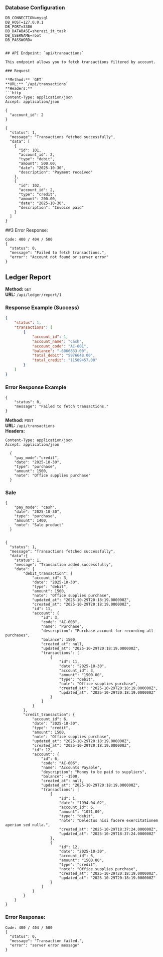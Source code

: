 ### Database Configuration

```env
DB_CONNECTION=mysql
DB_HOST=127.0.0.1
DB_PORT=3306
DB_DATABASE=sherazi_it_task
DB_USERNAME=root
DB_PASSWORD=


## API Endpoint: `api/transactions`

This endpoint allows you to fetch transactions filtered by account.

### Request

**Method:** `GET`  
**URL:** `/api/transactions`  
**Headers:**
```http
Content-Type: application/json
Accept: application/json

{
  "account_id": 2
}

{
  "status": 1,
  "message": "Transactions fetched successfully",
  "data": [
    {
      "id": 101,
      "account_id": 2,
      "type": "debit",
      "amount": 500.00,
      "date": "2025-10-30",
      "description": "Payment received"
    },
    {
      "id": 102,
      "account_id": 2,
      "type": "credit",
      "amount": 200.00,
      "date": "2025-10-30",
      "description": "Invoice paid"
    }
  ]
}
```
##3 Error Response:
```
Code: 400 / 404 / 500
{
  "status": 0,
  "message": "Failed to fetch transactions.",
  "error": "Account not found or server error"
}
```
## Ledger Report
**Method:** `GET`  
**URL:** `/api/ledger/report/1`  

### **Response Example (Success)**
```json
{
    "status": 1,
    "transactions": [
        {
            "account_id": 1,
            "account_name": "Cash",
            "account_code": "AC-001",
            "balance": "-6066833.00",
            "total_debit": "5976648.00",
            "total_credit": "11509457.00"
        }
    ]
}
```
### Error Response Example
```
{
    "status": 0,
    "message": "Failed to fetch transactions."
}
```
**Method:** `POST`  
**URL:** `/api/transactions`  
**Headers:**
```http
Content-Type: application/json
Accept: application/json

  {
    "pay_mode":"credit",
    "date": "2025-10-30",
    "type": "purchase",
    "amount": 1500,
    "note": "Office supplies purchase"
  }
```
### Sale
```
{
    "pay_mode": "cash",
    "date": "2025-10-30",
    "type": "purchase",
    "amount": 1400,
    "note": "Sale product"
  }


{
  "status": 1,
  "message": "Transactions fetched successfully",
  "data":{
    "status": 1,
    "message": "Transaction added successfully",
    "data": {
        "debit_transaction": {
            "account_id": 3,
            "date": "2025-10-30",
            "type": "debit",
            "amount": 1500,
            "note": "Office supplies purchase",
            "updated_at": "2025-10-29T20:18:19.000000Z",
            "created_at": "2025-10-29T20:18:19.000000Z",
            "id": 11,
            "account": {
                "id": 3,
                "code": "AC-003",
                "name": "Purchase",
                "description": "Purchase account for recording all purchases",
                "balance": 1500,
                "created_at": null,
                "updated_at": "2025-10-29T20:18:19.000000Z",
                "transactions": [
                    {
                        "id": 11,
                        "date": "2025-10-30",
                        "account_id": 3,
                        "amount": "1500.00",
                        "type": "debit",
                        "note": "Office supplies purchase",
                        "created_at": "2025-10-29T20:18:19.000000Z",
                        "updated_at": "2025-10-29T20:18:19.000000Z"
                    }
                ]
            }
        },
        "credit_transaction": {
            "account_id": 6,
            "date": "2025-10-30",
            "type": "credit",
            "amount": 1500,
            "note": "Office supplies purchase",
            "updated_at": "2025-10-29T20:18:19.000000Z",
            "created_at": "2025-10-29T20:18:19.000000Z",
            "id": 12,
            "account": {
                "id": 6,
                "code": "AC-006",
                "name": "Accounts Payable",
                "description": "Money to be paid to suppliers",
                "balance": -1500,
                "created_at": null,
                "updated_at": "2025-10-29T20:18:19.000000Z",
                "transactions": [
                    {
                        "id": 1,
                        "date": "1994-04-02",
                        "account_id": 6,
                        "amount": "1071.00",
                        "type": "debit",
                        "note": "Delectus nisi facere exercitationem aperiam sed nulla.",
                        "created_at": "2025-10-29T18:37:24.000000Z",
                        "updated_at": "2025-10-29T18:37:24.000000Z"
                    },
                    {
                        "id": 12,
                        "date": "2025-10-30",
                        "account_id": 6,
                        "amount": "1500.00",
                        "type": "credit",
                        "note": "Office supplies purchase",
                        "created_at": "2025-10-29T20:18:19.000000Z",
                        "updated_at": "2025-10-29T20:18:19.000000Z"
                    }
                ]
            }
        }
    }
}

```
### Error Response:
```
Code: 400 / 404 / 500
{
  "status": 0,
  "message": "Transaction failed.",
  "error": "server error message"
}
```

